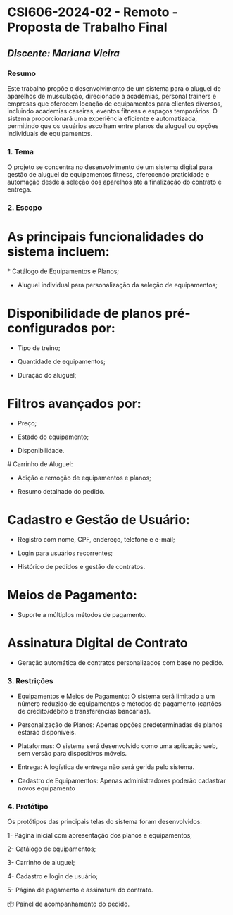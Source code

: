 # **CSI606-2024-02 - Remoto - Proposta de Trabalho Final**

## *Discente: Mariana Vieira*

<!-- Descrever um resumo sobre o trabalho. -->

### **Resumo**

Este trabalho propõe o desenvolvimento de um sistema para o aluguel de aparelhos de musculação, direcionado a academias, personal trainers e empresas que oferecem locação de equipamentos para clientes diversos, incluindo academias caseiras, eventos fitness e espaços temporários. O sistema proporcionará uma experiência eficiente e automatizada, permitindo que os usuários escolham entre planos de aluguel ou opções individuais de equipamentos. 

### **1. Tema**

O projeto se concentra no desenvolvimento de um sistema digital para gestão de aluguel de equipamentos fitness, oferecendo praticidade e automação desde a seleção dos aparelhos até a finalização do contrato e entrega.

### **2. Escopo**

# As principais funcionalidades do sistema incluem:

* Catálogo de Equipamentos e Planos;

* Aluguel individual para personalização da seleção de equipamentos;

# Disponibilidade de planos pré-configurados por:

* Tipo de treino;

* Quantidade de equipamentos;

* Duração do aluguel;

# Filtros avançados por:

* Preço;

* Estado do equipamento;

* Disponibilidade.

# Carrinho de Aluguel:

* Adição e remoção de equipamentos e planos;

* Resumo detalhado do pedido.

# Cadastro e Gestão de Usuário:

* Registro com nome, CPF, endereço, telefone e e-mail;

* Login para usuários recorrentes;

* Histórico de pedidos e gestão de contratos.

# Meios de Pagamento:

* Suporte a múltiplos métodos de pagamento.

# Assinatura Digital de Contrato

* Geração automática de contratos personalizados com base no pedido.

### 3. Restrições

* Equipamentos e Meios de Pagamento: O sistema será limitado a um número reduzido de equipamentos e métodos de pagamento (cartões de crédito/débito e transferências bancárias).

* Personalização de Planos: Apenas opções predeterminadas de planos estarão disponíveis.

* Plataformas: O sistema será desenvolvido como uma aplicação web, sem versão para dispositivos móveis.

* Entrega: A logística de entrega não será gerida pelo sistema.

* Cadastro de Equipamentos: Apenas administradores poderão cadastrar novos equipamento

### 4. Protótipo

 Os protótipos das principais telas do sistema foram desenvolvidos:

1- Página inicial com apresentação dos planos e equipamentos;

2- Catálogo de equipamentos;

3- Carrinho de aluguel;

4- Cadastro e login de usuário;

5- Página de pagamento e assinatura do contrato.

📦 Painel de acompanhamento do pedido.

